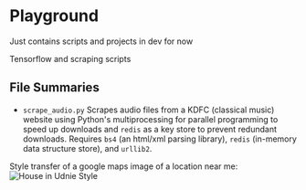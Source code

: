 # Playground
Just contains scripts and projects in dev for now

Tensorflow and scraping scripts

## File Summaries
- `scrape_audio.py` Scrapes audio files from a KDFC (classical music) website using Python's multiprocessing for parallel programming to speed up downloads and `redis` as a key store to prevent redundant downloads. Requires `bs4` (an html/xml parsing library), `redis` (in-memory data structure store), and `urllib2`.

Style transfer of a google maps image of a location near me:
![House in Udnie Style](house_udnie.png)